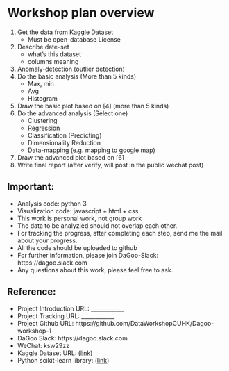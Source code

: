 <h1>Workshop plan overview</h2>

1.	Get the data from Kaggle Dataset 
    - Must be open-database  License
2.	Describe date-set 
    - what’s this dataset
    - columns meaning
3.	Anomaly-detection (outlier detection)
4.	Do the basic analysis (More than 5 kinds)
    - Max, min
    - Avg
    - Histogram
5.	Draw the basic plot based on [4] (more than 5 kinds)
6.	Do the advanced analysis (Select one)
    - Clustering
    - Regression
    - Classification (Predicting)
    - Dimensionality Reduction
    - Data-mapping (e.g. mapping to google map)
7.	Draw the advanced plot based on [6]
8.	Write final report (after verify, will post in the public wechat post)

<h2>Important:</h2>
<ul>
    <li>Analysis code: python 3</li>	
<li>Visualization code: javascript + html + css</li>
<li>This work is personal work, not group work</li>
<li>The data to be analyzied should not overlap each other.</li>
<li>For tracking the progress, after completing each step, send me the mail about your progress.</li>
<li>All the code should be uploaded to github</li>
<li>For further information, please join DaGoo-Slack: https://dagoo.slack.com </li>
<li>Any questions about this work, please feel free to ask.</li>
</ul>
<h2>Reference:</h2>
<ul>
<li>Project Introduction URL: ____________</li>
<li>Project Tracking URL: ____________</li>
<li>Project Github URL: https://github.com/DataWorkshopCUHK/Dagoo-workshop-1</li>
<li>DaGoo Slack: https://dagoo.slack.com </li>
    <li>WeChat: ksw29zz</li>
    
<li>Kaggle Dataset URL: (<a href="https://www.kaggle.com/datasets?sortBy=hottest&group=public&page=1&pageSize=20&size=all&filetype=all&license=odb">link</a>)</li>
<li>Python scikit-learn library: (<a href="https://scikit-learn.org/stable/">link</a>)</li>
</ul>
